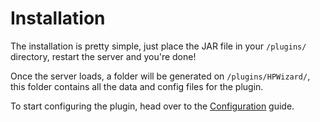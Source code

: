 # Installation

The installation is pretty simple, just place the JAR file in your `/plugins/` directory, restart the server and you're done!

Once the server loads, a folder will be generated on `/plugins/HPWizard/`, this folder contains all the data and config files for the plugin.

To start configuring the plugin, head over to the [Configuration](/configuration/) guide.
